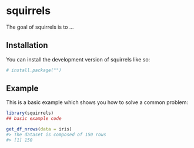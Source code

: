 
<!-- README.md is generated from README.Rmd. Please edit that file -->

# squirrels

<!-- badges: start -->
<!-- badges: end -->

The goal of squirrels is to …

## Installation

You can install the development version of squirrels like so:

``` r
# install.package("")
```

## Example

This is a basic example which shows you how to solve a common problem:

``` r
library(squirrels)
## basic example code
```

``` r
get_df_nrows(data = iris)
#> The dataset is composed of 150 rows
#> [1] 150
```
